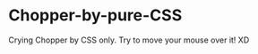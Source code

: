 Chopper-by-pure-CSS
===================

Crying Chopper by CSS only. Try to move your mouse over it! XD
